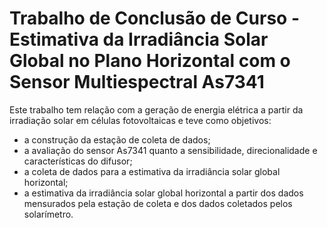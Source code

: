 # Trabalho de Conclusão de Curso - Estimativa da Irradiância Solar Global no Plano Horizontal com o Sensor Multiespectral As7341
Este trabalho tem relação com a geração de energia elétrica a partir da irradiação solar em células fotovoltaicas e teve como objetivos:
- a construção da estação de coleta de dados;
- a avaliação do sensor As7341 quanto a sensibilidade,  direcionalidade e características do difusor; 
- a coleta de dados para a estimativa da irradiância solar global horizontal;
- a estimativa da irradiância solar global horizontal a partir dos dados mensurados pela estação de coleta e dos dados coletados pelos solarímetro.
